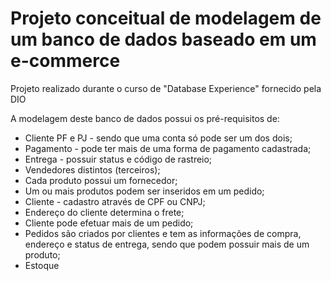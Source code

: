 # Projeto conceitual de modelagem de um banco de dados baseado em um e-commerce
Projeto realizado durante o curso de "Database Experience" fornecido pela DIO

A modelagem deste banco de dados possui os pré-requisitos de:

- Cliente PF e PJ - sendo que uma conta só pode ser um dos dois;
- Pagamento - pode ter mais de uma forma de pagamento cadastrada;
- Entrega - possuir status e código de rastreio;
- Vendedores distintos (terceiros);
- Cada produto possui um fornecedor;
- Um ou mais produtos podem ser inseridos em um pedido;
- Cliente - cadastro através de CPF ou CNPJ;
- Endereço do cliente determina o frete;
- Cliente pode efetuar mais de um pedido;
- Pedidos são criados por clientes e tem as informações de compra, endereço e status de entrega, sendo que podem possuir mais de um produto;
- Estoque
